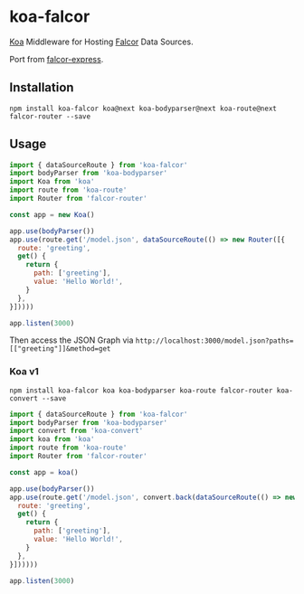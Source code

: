 # koa-falcor

[Koa](https://github.com/koajs/koa/tree/v2.x) Middleware for Hosting [Falcor](https://github.com/Netflix/falcor) Data Sources.

Port from [falcor-express](https://github.com/Netflix/falcor-express).

## Installation

```
npm install koa-falcor koa@next koa-bodyparser@next koa-route@next falcor-router --save
```

## Usage

```js
import { dataSourceRoute } from 'koa-falcor'
import bodyParser from 'koa-bodyparser'
import Koa from 'koa'
import route from 'koa-route'
import Router from 'falcor-router'

const app = new Koa()

app.use(bodyParser())
app.use(route.get('/model.json', dataSourceRoute(() => new Router([{
  route: 'greeting',
  get() {
    return {
      path: ['greeting'],
      value: 'Hello World!',
    }
  },
}]))))

app.listen(3000)
```

Then access the JSON Graph via `http://localhost:3000/model.json?paths=[["greeting"]]&method=get`

### Koa v1

```
npm install koa-falcor koa koa-bodyparser koa-route falcor-router koa-convert --save
```

```js
import { dataSourceRoute } from 'koa-falcor'
import bodyParser from 'koa-bodyparser'
import convert from 'koa-convert'
import koa from 'koa'
import route from 'koa-route'
import Router from 'falcor-router'

const app = koa()

app.use(bodyParser())
app.use(route.get('/model.json', convert.back(dataSourceRoute(() => new Router([{
  route: 'greeting',
  get() {
    return {
      path: ['greeting'],
      value: 'Hello World!',
    }
  },
}])))))

app.listen(3000)
```
